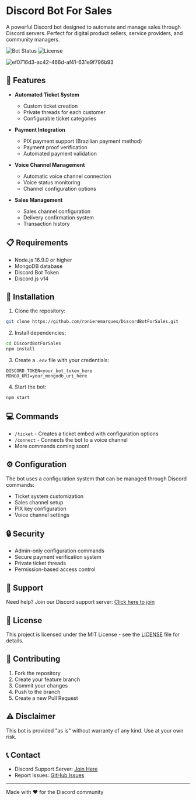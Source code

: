 # Discord Bot For Sales
A powerful Discord bot designed to automate and manage sales through Discord servers. Perfect for digital product sellers, service providers, and community managers.

![Bot Status](https://img.shields.io/badge/status-active-success)
![License](https://img.shields.io/badge/license-MIT-blue)

![ef0716d3-ac42-466d-af41-631e9f796b93](https://github.com/user-attachments/assets/ae303f02-97bd-4d98-851c-36d2dd423022)
## 🌟 Features

- **Automated Ticket System**
  - Custom ticket creation
  - Private threads for each customer
  - Configurable ticket categories

- **Payment Integration**
  - PIX payment support (Brazilian payment method)
  - Payment proof verification
  - Automated payment validation

- **Voice Channel Management**
  - Automatic voice channel connection
  - Voice status monitoring
  - Channel configuration options

- **Sales Management**
  - Sales channel configuration
  - Delivery confirmation system
  - Transaction history

## 📋 Requirements

- Node.js 16.9.0 or higher
- MongoDB database
- Discord Bot Token
- Discord.js v14

## 🚀 Installation

1. Clone the repository:
```bash
git clone https://github.com/ronieremarques/DiscordBotForSales.git
```

2. Install dependencies:
```bash
cd DiscordBotForSales
npm install
```

3. Create a `.env` file with your credentials:
```env
DISCORD_TOKEN=your_bot_token_here
MONGO_URI=your_mongodb_uri_here
```

4. Start the bot:
```bash
npm start
```

## 💻 Commands

- `/ticket` - Creates a ticket embed with configuration options
- `/connect` - Connects the bot to a voice channel
- More commands coming soon!

## ⚙️ Configuration

The bot uses a configuration system that can be managed through Discord commands:

- Ticket system customization
- Sales channel setup
- PIX key configuration
- Voice channel settings

## 🔒 Security

- Admin-only configuration commands
- Secure payment verification system
- Private ticket threads
- Permission-based access control

## 🤝 Support

Need help? Join our Discord support server:
[Click here to join](https://discord.gg/fTWS6D4qCk)

## 📝 License

This project is licensed under the MIT License - see the [LICENSE](LICENSE) file for details.

## 🤝 Contributing

1. Fork the repository
2. Create your feature branch
3. Commit your changes
4. Push to the branch
5. Create a new Pull Request

## ⚠️ Disclaimer

This bot is provided "as is" without warranty of any kind. Use at your own risk.

## 📞 Contact

- Discord Support Server: [Join Here](https://discord.gg/fTWS6D4qCk)
- Report Issues: [GitHub Issues](https://github.com/ronieremarques/DiscordBotForSales/issues)

---
Made with ❤️ for the Discord community
